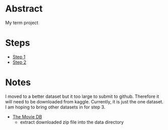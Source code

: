 # Abstract

My term project

# Steps

- [Step 1](./step1.md)
- [Step 2](./step2.md)

# Notes

I moved to a better dataset but it too large to submit to github. Therefore 
it will need to be downloaded from kaggle. Currently, it is just the one dataset.
I am hoping to bring other datasets in for step 3.

- [The Movie DB](https://www.kaggle.com/mathlasker/tmdballmovies)
  - extract downloaded zip file into the data directory
